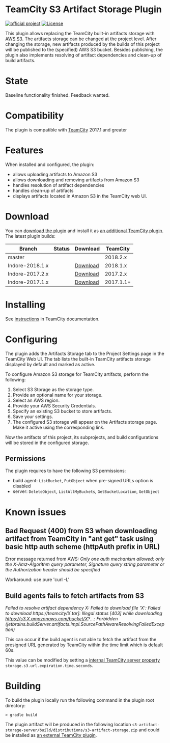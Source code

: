 # TeamCity S3 Artifact Storage Plugin

[![official project](http://jb.gg/badges/official.svg)](https://confluence.jetbrains.com/display/ALL/JetBrains+on+GitHub) [![License](https://img.shields.io/badge/License-Apache%202.0-blue.svg)](https://opensource.org/licenses/Apache-2.0)

This plugin allows replacing the TeamCity built-in artifacts storage with [AWS S3](https://aws.amazon.com/s3/). The artifacts storage can be changed at the project level. After changing the storage, new artifacts produced by the builds of this project will be published to the (specified) AWS S3 bucket. Besides publishing, the plugin also implements resolving of artifact dependencies and clean-up of build artifacts.

# State

Baseline functionality finished. Feedback wanted.

# Compatibility

The plugin is compatible with [TeamCity](https://www.jetbrains.com/teamcity/download/) 2017.1 and greater

# Features

When installed and configured, the plugin:
* allows uploading artifacts to Amazon S3
* allows downloading and removing artifacts from Amazon S3
* handles resolution of artifact dependencies
* handles clean-up of artifacts 
* displays artifacts located in Amazon S3 in the TeamCity web UI.

# Download

You can [download the plugin](https://plugins.jetbrains.com/plugin/9623-s3-artifact-storage) and install it as [an additional TeamCity plugin](https://confluence.jetbrains.com/display/TCDL/Installing+Additional+Plugins). The latest plugin builds:

| Branch | Status | Download | TeamCity |
|--------|--------|----------|----------|
| master |        |          | 2018.2.x |
| Indore-2018.1.x | <a href="https://teamcity.jetbrains.com/viewType.html?buildTypeId=TeamCityPluginsByJetBrains_AwsS3ArtifactStorage_TeamCity20181&guest=1"><img src="https://teamcity.jetbrains.com/app/rest/builds/buildType:(id:TeamCityPluginsByJetBrains_AwsS3ArtifactStorage_TeamCity20181)/statusIcon.svg" alt=""/></a> | [Download](https://teamcity.jetbrains.com/repository/download/TeamCityPluginsByJetBrains_AwsS3ArtifactStorage_TeamCity20181/.lastSuccessful/s3-artifact-storage.zip?guest=1)| 2018.1.x |
| Indore-2017.2.x | <a href="https://teamcity.jetbrains.com/viewType.html?buildTypeId=TeamCityPluginsByJetBrains_AwsS3ArtifactStorage_TeamCity20172&guest=1"><img src="https://teamcity.jetbrains.com/app/rest/builds/buildType:(id:TeamCityPluginsByJetBrains_AwsS3ArtifactStorage_TeamCity20172)/statusIcon.svg" alt=""/></a> | [Download](https://teamcity.jetbrains.com/repository/download/TeamCityPluginsByJetBrains_AwsS3ArtifactStorage_TeamCity20172/.lastSuccessful/s3-artifact-storage.zip?guest=1)| 2017.2.x |
| Indore-2017.1.x | <a href="https://teamcity.jetbrains.com/viewType.html?buildTypeId=TeamCityPluginsByJetBrains_AwsS3ArtifactStorage_TeamCity20171&guest=1"><img src="https://teamcity.jetbrains.com/app/rest/builds/buildType:(id:TeamCityPluginsByJetBrains_AwsS3ArtifactStorage_TeamCity20171)/statusIcon.svg" alt=""/></a> | [Download](https://teamcity.jetbrains.com/repository/download/TeamCityPluginsByJetBrains_AwsS3ArtifactStorage_TeamCity20171/.lastSuccessful/s3-artifact-storage.zip?guest=1)| 2017.1.1+ |

# Installing

See [instructions](https://confluence.jetbrains.com/display/TCDL/Installing+Additional+Plugins) in TeamCity documentation.

# Configuring 

The plugin adds the Artifacts Storage tab to the Project Settings page in the TeamCity Web UI. 
The tab lists the built-in TeamCity artifacts storage displayed by default and marked as active.

To configure Amazon S3 storage for TeamCity artifacts, perform the following:
1. Select S3 Storage as the storage type.
2. Provide an optional name for your storage.
3. Select an AWS region.
4. Provide your AWS Security Credentials.
5. Specify an existing S3 bucket to store artifacts.
6. Save your settings.
7. The configured S3 storage will appear on the Artifacts storage page. Make it active using the corresponding link.

Now the artifacts of this project, its subprojects, and build configurations will be stored in the configured storage.

## Permissions

The plugin requires to have the following S3 permissions:

* build agent: `ListBucket`, `PutObject` when pre-signed URLs option is disabled
* server: `DeleteObject`, `ListAllMyBuckets`, `GetBucketLocation`, `GetObject`

# Known issues

## Bad Request (400) from S3 when downloading artifact from TeamCity in "ant get" task using basic http auth scheme (httpAuth prefix in URL)

Error message returned from AWS: 
*Only one auth mechanism allowed; only the X-Amz-Algorithm query parameter, Signature query string parameter or the Authorization header should be specified*

Workaround: use pure 'curl -L'

## Build agents fails to fetch artifacts from S3
*Failed to resolve artifact dependency X: Failed to download file 'X': Failed to download https://teamcity/X.tar]: Illegal status [403] while downloading https://s3.X.amazonaws.com/bucket/X?...: Forbidden (jetbrains.buildServer.artifacts.impl.SourcePathAwareResolvingFailedException)*

This can occur if the build agent is not able to fetch the artifact from the presigned URL generated by TeamCity within the time limit which is default 60s.

This value can be modified by setting a [internal TeamCity server property](https://confluence.jetbrains.com/display/TCDL/Configuring+TeamCity+Server+Startup+Properties) `storage.s3.url.expiration.time.seconds`.

# Building 

To build the plugin locally run the following command in the plugin root directory:
```
> gradle build
```

The plugin artifact will be produced in the following location `s3-artifact-storage-server/build/distributions/s3-artifact-storage.zip` and could be installed as [an external TeamCity plugin](https://confluence.jetbrains.com/display/TCDL/Installing+Additional+Plugins).
